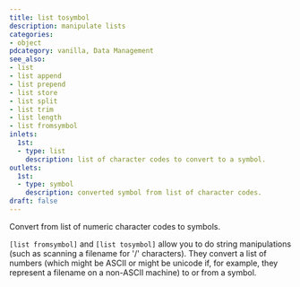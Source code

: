 ```yaml
---
title: list tosymbol
description: manipulate lists
categories:
- object
pdcategory: vanilla, Data Management
see_also:
- list
- list append
- list prepend
- list store
- list split
- list trim
- list length
- list fromsymbol
inlets:
  1st:
  - type: list
    description: list of character codes to convert to a symbol.
outlets:
  1st:
  - type: symbol
    description: converted symbol from list of character codes.
draft: false
---
```

Convert from list of numeric character codes to symbols.

`[list fromsymbol]` and `[list tosymbol]` allow you to do string manipulations (such as scanning a filename for '/' characters). They convert a list of numbers (which might be ASCII or might be unicode if, for example, they represent a filename on a non-ASCII machine) to or from a symbol.
